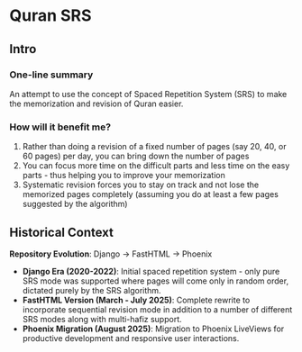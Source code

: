 # Quran SRS

## Intro

### One-line summary
An attempt to use the concept of Spaced Repetition System (SRS) to make the memorization and revision of Quran easier. 

### How will it benefit me?
1. Rather than doing a revision of a fixed number of pages (say 20, 40, or 60 pages) per day, you can bring down the number of pages
2. You can focus more time on the difficult parts and less time on the easy parts - thus helping you to improve your memorization
3. Systematic revision forces you to stay on track and not lose the memorized pages completely (assuming you do at least a few pages suggested by the algorithm)

## Historical Context

**Repository Evolution**: Django → FastHTML → Phoenix

- **Django Era (2020-2022)**: Initial spaced repetition system - only pure SRS mode was supported where pages will come only in random order, dictated purely by the SRS algorithm. 
- **FastHTML Version (March - July 2025)**: Complete rewrite to incorporate sequential revision mode in addition to a number of different SRS modes along with multi-hafiz support. 
- **Phoenix Migration (August 2025)**: Migration to Phoenix LiveViews for productive development and responsive user interactions. 

